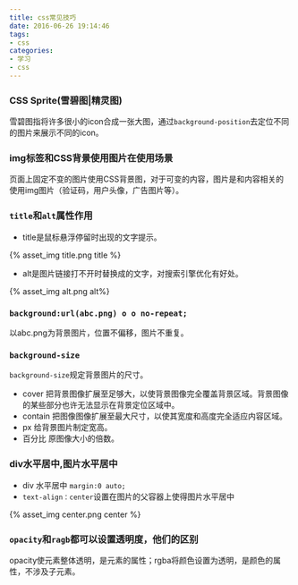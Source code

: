 ```yaml
---
title: css常见技巧
date: 2016-06-26 19:14:46
tags:
- css
categories:
- 学习
- css
---
```


### CSS Sprite(雪碧图|精灵图)

雪碧图指将许多很小的icon合成一张大图，通过`background-position`去定位不同的图片来展示不同的icon。

### img标签和CSS背景使用图片在使用场景

页面上固定不变的图片使用CSS背景图，对于可变的内容，图片是和内容相关的使用img图片（验证码，用户头像，广告图片等）。

### `title`和`alt`属性作用
<!-- more -->

* title是鼠标悬浮停留时出现的文字提示。

{% asset_img title.png title %}

* alt是图片链接打不开时替换成的文字，对搜索引擎优化有好处。

{% asset_img alt.png alt%}

### `background:url(abc.png) o o no-repeat;`

以abc.png为背景图片，位置不偏移，图片不重复。

### `background-size`

`background-size`规定背景图片的尺寸。

* cover  把背景图像扩展至足够大，以使背景图像完全覆盖背景区域。背景图像的某些部分也许无法显示在背景定位区域中。
* contain 把图像图像扩展至最大尺寸，以使其宽度和高度完全适应内容区域。
* px 给背景图片制定宽高。
* 百分比 原图像大小的倍数。

### div水平居中,图片水平居中

* div 水平居中 `margin:0 auto;`
* `text-align：center`设置在图片的父容器上使得图片水平居中 

{% asset_img center.png center %}

### `opacity`和`ragb`都可以设置透明度，他们的区别

opacity使元素整体透明，是元素的属性；rgba将颜色设置为透明，是颜色的属性，不涉及子元素。
